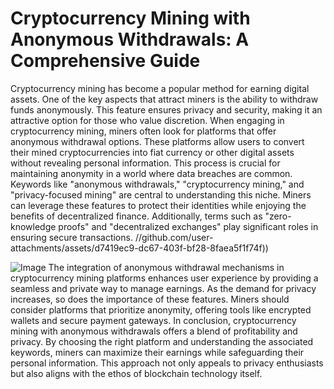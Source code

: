 # Cryptocurrency Mining with Anonymous Withdrawals: A Comprehensive Guide
Cryptocurrency mining has become a popular method for earning digital assets. One of the key aspects that attract miners is the ability to withdraw funds anonymously. This feature ensures privacy and security, making it an attractive option for those who value discretion. 
When engaging in cryptocurrency mining, miners often look for platforms that offer anonymous withdrawal options. These platforms allow users to convert their mined cryptocurrencies into fiat currency or other digital assets without revealing personal information. This process is crucial for maintaining anonymity in a world where data breaches are common.
Keywords like "anonymous withdrawals," "cryptocurrency mining," and "privacy-focused mining" are central to understanding this niche. Miners can leverage these features to protect their identities while enjoying the benefits of decentralized finance. Additionally, terms such as "zero-knowledge proofs" and "decentralized exchanges" play significant roles in ensuring secure transactions.
 //github.com/user-attachments/assets/d7419ec9-dc67-403f-bf28-8faea5f1f74f))

![Image](https://github.com/user-attachments/assets/4a25d116-2220-4385-b08e-f287af8fcbc4)
The integration of anonymous withdrawal mechanisms in cryptocurrency mining platforms enhances user experience by providing a seamless and private way to manage earnings. As the demand for privacy increases, so does the importance of these features. Miners should consider platforms that prioritize anonymity, offering tools like encrypted wallets and secure payment gateways.
In conclusion, cryptocurrency mining with anonymous withdrawals offers a blend of profitability and privacy. By choosing the right platform and understanding the associated keywords, miners can maximize their earnings while safeguarding their personal information. This approach not only appeals to privacy enthusiasts but also aligns with the ethos of blockchain technology itself.
